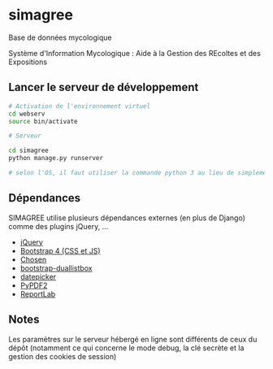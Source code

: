 # simagree
Base de données mycologique

Système d'Information Mycologique : Aide à la Gestion des REcoltes et des Expositions


## Lancer le serveur de développement

```bash
# Activation de l'environnement virtuel
cd webserv
source bin/activate

# Serveur

cd simagree
python manage.py runserver

# selon l'OS, il faut utiliser la commande python 3 au lieu de simplement python
```

## Dépendances

SIMAGREE utilise plusieurs dépendances externes (en plus de Django) comme des plugins jQuery, ...

* [jQuery](https://jquery.com/)
* [Bootstrap 4 (CSS et JS)](https://getbootstrap.com/)
* [Chosen](https://harvesthq.github.io/chosen/)
* [bootstrap-duallistbox](https://github.com/istvan-ujjmeszaros/bootstrap-duallistbox)
* [datepicker](https://github.com/fengyuanchen/datepicker)
* [PyPDF2](https://github.com/mstamy2/PyPDF2)
* [ReportLab](https://www.reportlab.com)

## Notes

Les paramètres sur le serveur hébergé en ligne sont différents de ceux du dépôt (notamment ce qui concerne le mode debug, la clé secrète et la gestion des cookies de session)
